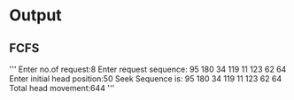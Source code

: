 # Output

## FCFS
'''
Enter no.of request:8
Enter request sequence:
95 180 34 119 11 123 62 64
Enter initial head position:50
Seek Sequence is:
95	180	34	119	11	123	62	64	
Total head movement:644
'''
